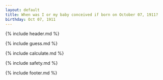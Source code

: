 ```yaml
---
layout: default
title: When was I or my baby conceived if born on October 07, 1911?
birthday: Oct 07, 1911
---
```


{% include header.md %}

{% include guess.md %}

{% include calculate.md %}

{% include safety.md %}

{% include footer.md %}



